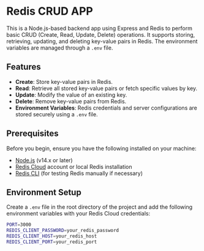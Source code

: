 # Redis CRUD APP

This is a Node.js-based backend app using Express and Redis to perform basic CRUD (Create, Read, Update, Delete) operations. It supports storing, retrieving, updating, and deleting key-value pairs in Redis. The environment variables are managed through a `.env` file.

## Features

- **Create**: Store key-value pairs in Redis.
- **Read**: Retrieve all stored key-value pairs or fetch specific values by key.
- **Update**: Modify the value of an existing key.
- **Delete**: Remove key-value pairs from Redis.
- **Environment Variables**: Redis credentials and server configurations are stored securely using a `.env` file.

## Prerequisites

Before you begin, ensure you have the following installed on your machine:

- [Node.js](https://nodejs.org/) (v14.x or later)
- [Redis Cloud](https://redis.com/try-free/) account or local Redis installation
- [Redis CLI](https://redis.io/topics/rediscli) (for testing Redis manually if necessary)

## Environment Setup

Create a `.env` file in the root directory of the project and add the following environment variables with your Redis Cloud credentials:

```bash
PORT=3000
REDIS_CLIENT_PASSWORD=your_redis_password
REDIS_CLIENT_HOST=your_redis_host
REDIS_CLIENT_PORT=your_redis_port
